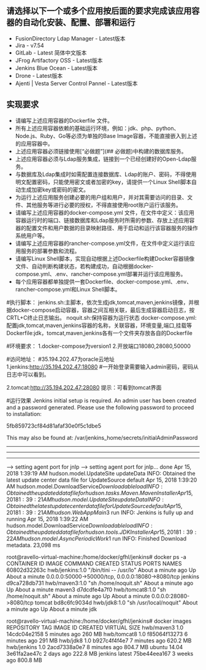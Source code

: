 ## 请选择以下一个或多个应用按后面的要求完成该应用容器的自动化安装、配置、部署和运行
* FusionDirectory Ldap Manager - Latest版本
* Jira - v7.54
* GitLab - Latest 简体中文版本
* JFrog Artifactory OSS - Latest版本
* Jenkins Blue Ocean - Latest版本
* Drone - Latest版本
* Ajenti | Vesta Server Control Pannel - Latest版本

## 实现要求
* 请编写上述应用容器的Dockerfile 文件。
* 所有上述应用容器依赖的基础运行环境，例如：jdk、php、python、Node.js、Ruby、Go等必须为单独的Base Image容器，不能直接嵌入到上述的应用容器中。
* 上述应用容器必须链接使用[“必做题”](## 必做题)中构建的数据库服务。
* 上述应用容器必须与Ldap服务集成，链接到一个已经创建好的Open-Ldap服务。
* 与数据库及Ldap集成时如需配置连接数据库、Ldap的账户、密码，不得使用明文配置密码，只能使用密文或者加密的key，请提供一个Linux Shell脚本自动生成加密key或密码的密文。
* 为运行上述应用服务创建必要的用户组和用户，并对其需要访问的目录、文件、其他服务等进行必要的授权，不得直接使用root账户运行该服务。
* 请编写上述应用容器的docker-compose.yml 文件，在文件中定义：该应用容器运行时的端口、链接数据库和Ldap服务时所需的参数、存放上述应用容器的配置文件和用户数据的目录映射路径、用于启动和运行该容器服务的操作系统用户等。
* 请编写上述应用容器的rancher-compose.yml文件，在文件中定义运行该应用服务的部署参数和流程。
* 请编写Linux Shell脚本，实现自动根据上述Dockerfile构建Docker容器镜像文件、自动判断构建状态，若构建成功，自动根据docker-compose.yml、.env、rancher-compose.yml部署并运行该应用服务。
* 每个应用容器都单独提供一套Dockerfile、docker-compose.yml、.env、rancher-compose.yml和Linux Shell脚本。


#执行脚本：
jenkins.sh:主脚本，依次生成jdk,tomcat,maven,jenkins镜像，并根据docker-compose启动容器，容器之间互相关联，最后生成容器启动日志，按CRTL+C终止日志输出。
noquit.sh:保持容器为运行状态
docker-compose.yml:配置jdk,tomcat,maven,jenkins容器的名称，关联容器，环境变量,端口,挂载等
Dockerfile:jdk，tomcat,maven,jenkins各有一个文件夹存放各自的Dockerfile


#环境要求：
1.docker-compose为version1
2.开放端口18080,28080,50000

#访问地址：
#35.194.202.47为oracle云地址
1.jenkins:http://35.194.202.47:18080
#一开始登录需要输入admin密码，密码从日志中可以看到。

2.tomcat:http://35.194.202.47:28080
提示：可看到tomcat界面



#运行效果
Jenkins initial setup is required. An admin user has been created and a password generated.
Please use the following password to proceed to installation:

5fb859723cf84d81afaf30e0f5c1dbe5

This may also be found at: /var/jenkins_home/secrets/initialAdminPassword

*************************************************************
*************************************************************
*************************************************************

--> setting agent port for jnlp
--> setting agent port for jnlp... done
Apr 15, 2018 1:39:19 AM hudson.model.UpdateSite updateData
INFO: Obtained the latest update center data file for UpdateSource default
Apr 15, 2018 1:39:20 AM hudson.model.DownloadService$Downloadable load
INFO: Obtained the updated data file for hudson.tasks.Maven.MavenInstaller
Apr 15, 2018 1:39:21 AM hudson.model.UpdateSite updateData
INFO: Obtained the latest update center data file for UpdateSource default
Apr 15, 2018 1:39:21 AM hudson.WebAppMain$3 run
INFO: Jenkins is fully up and running
Apr 15, 2018 1:39:22 AM hudson.model.DownloadService$Downloadable load
INFO: Obtained the updated data file for hudson.tools.JDKInstaller
Apr 15, 2018 1:39:22 AM hudson.model.AsyncPeriodicWork$1 run
INFO: Finished Download metadata. 23,098 ms

root@ravello-virtual-machine:/home/docker/gfhl/jenkins# docker ps -a
CONTAINER ID        IMAGE               COMMAND                  CREATED              STATUS              PORTS                                               NAMES
60802d32263c        hwb/jenkins:1.0     "/bin/tini -- /usr/lo"   About a minute ago   Up About a minute   0.0.0.0:50000->50000/tcp, 0.0.0.0:18080->8080/tcp   jenkins
d9ca728db731        hwb/maven3:1.0      "sh /home/noquit.sh"     About a minute ago   Up About a minute                                                       maven3
d7dcdfe4a7f0        hwb/tomcat8:1.0     "sh /home/noquit.sh"     About a minute ago   Up About a minute   0.0.0.0:28080->8080/tcp                             tomcat
bd8c6fc9034d        hwb/jdk8:1.0        "sh /usr/local/noquit"   About a minute ago   Up About a minute                                                       jdk

root@ravello-virtual-machine:/home/docker/gfhl/jenkins# docker images 
REPOSITORY          TAG                 IMAGE ID            CREATED             VIRTUAL SIZE
hwb/maven3          1.0                 14cdc04e2158        5 minutes ago       260 MB
hwb/tomcat8         1.0                 f85064f13273        6 minutes ago       291 MB
hwb/jdk8            1.0                 b927c4f4f4e7        7 minutes ago       620.2 MB
hwb/jenkins         1.0                 2acd7338a0e7        8 minutes ago       804.7 MB
ubuntu              14.04               3e61fa2ae47c        2 days ago          222.8 MB
jenkins             latest              75be44eea167        3 weeks ago         800.8 MB



